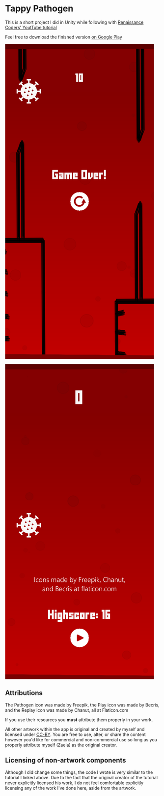 # Tappy Pathogen

This is a short project I did in Unity while following with [Renaissance Coders' YoutTube tutorial](https://www.youtube.com/watch?v=A-GkNM8M5p8&t=1120s)

Feel free to download the finished version [on Google Play](https://play.google.com/store/apps/details?id=com.zaelaapps.TappyPathogen)

![Game Over Screenshot](GameOverScreenshot.png)

![Game Start Screenshot](StartGameScreenshot.png)

## Attributions

The Pathogen icon was made by Freepik, the Play icon was made by Becris, and the Replay icon was made by Chanut, all at Flaticon.com

If you use their resources you **must** attribute them properly in your work.

All other artwork within the app is original and created by myself and licensed under [CC-BY](https://creativecommons.org/licenses/by/4.0/).
You are free to use, alter, or share the content however you'd like for commercial and non-commercial use so long as you properly attribute myself (Zaela) as the original creator.

## Licensing of non-artwork components

Although I did change some things, the code I wrote is very similar to the tutorial I linked above.
Due to the fact that the original creator of the tutorial never explicitly licensed his work, I do not feel comfortable explicitly licensing any of the work I've done here, aside from the artwork.
